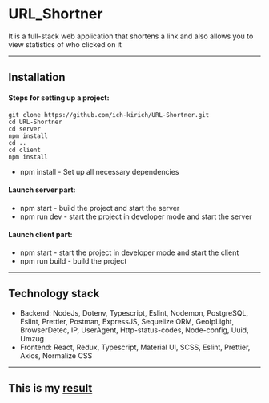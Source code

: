 # URL_Shortner
It is a full-stack web application that shortens a link and also allows you to view statistics of who clicked on it
***
## Installation
#### Steps for setting up a project: 
```
git clone https://github.com/ich-kirich/URL-Shortner.git
cd URL-Shortner
cd server
npm install
cd ..
cd client
npm install
```
- npm install - Set up all necessary dependencies
#### Launch server part:
- npm start - build the project and start the server
- npm run dev - start the project in developer mode and start the server
#### Launch client part:
- npm start - start the project in developer mode and start the client
- npm run build - build the project
***
## Technology stack
- Backend: NodeJs, Dotenv, Typescript, Eslint, Nodemon, PostgreSQL, Eslint, Prettier, Postman, ExpressJS, Sequelize ORM, GeoIpLight, BrowserDetec, IP, UserAgent, Http-status-codes, Node-config, Uuid, Umzug
- Frontend: React, Redux, Typescript, Material UI, SCSS, Eslint, Prettier, Axios, Normalize CSS
***
## This is my [result](https://ich-kirich.github.io/URL-Shortner/)
